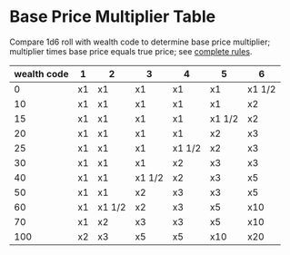 # Base Price Multiplier Table

Compare 1d6 roll with wealth code to determine base price multiplier; multiplier times base price equals true price; see [complete rules](r229a).

| wealth code | 1  | 2      | 3      | 4      | 5      | 6      | 
|-------------|----|--------|--------|--------|--------|--------|
| 0           | x1 | x1     | x1     | x1     | x1     | x1 1/2 |
| 10          | x1 | x1     | x1     | x1     | x1     | x2     |
| 15          | x1 | x1     | x1     | x1     | x1 1/2 | x2     |
| 20          | x1 | x1     | x1     | x1     | x2     | x3     |
| 25          | x1 | x1     | x1     | x1 1/2 | x2     | x3     |
| 30          | x1 | x1     | x1     | x2     | x3     | x3     |
| 40          | x1 | x1     | x1 1/2 | x2     | x3     | x5     |
| 50          | x1 | x1     | x2     | x3     | x3     | x5     |
| 60          | x1 | x1 1/2 | x2     | x3     | x5     | x10    |
| 70          | x1 | x2     | x3     | x3     | x5     | x10    |
| 100         | x2 | x3     | x5     | x5     | x10    | x20    |

